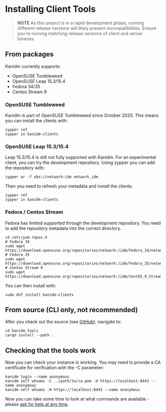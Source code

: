 # Installing Client Tools

> **NOTE** As this project is in a rapid development phase, running different release versions will likely present incompatibilities. Ensure you're running matching release versions of client and server binaries.

## From packages

Kanidm currently supports:

 * OpenSUSE Tumbleweed
 * OpenSUSE Leap 15.3/15.4
 * Fedora 34/35
 * Centos Stream 9

### OpenSUSE Tumbleweed

Kanidm is part of OpenSUSE Tumbleweed since October 2020. This means you can install
the clients with:

    zypper ref
    zypper in kanidm-clients

### OpenSUSE Leap 15.3/15.4

Leap 15.3/15.4 is still not fully supported with Kanidm. For an experimental client, you can
try the development repository. Using zypper you can add the repository with:

    zypper ar -f obs://network:idm network_idm

Then you need to refresh your metadata and install the clients.

    zypper ref
    zypper in kanidm-clients

### Fedora / Centos Stream

Fedora has limited supported through the development repository. You need to add the repository metadata into the correct directory.

    cd /etc/yum.repos.d
    # Fedora 34
    sudo wget https://download.opensuse.org/repositories/network:/idm/Fedora_34/network:idm.repo
    # Fedora 35
    sudo wget https://download.opensuse.org/repositories/network:/idm/Fedora_35/network:idm.repo
    # Centos Stream 9
    sudo wget https://download.opensuse.org/repositories/network:/idm/CentOS_9_Stream/network:idm.repo

You can then install with:

    sudo dnf install kanidm-clients

## From source (CLI only, not recommended)

After you check out the source (see [GitHub](https://github.com/kanidm/kanidm)), navigate to:

    cd kanidm_tools
    cargo install --path .

## Checking that the tools work

Now you can check your instance is working. You may need to provide a CA certificate for verification
with the -C parameter:

    kanidm login --name anonymous
    kanidm self whoami -C ../path/to/ca.pem -H https://localhost:8443 --name anonymous
    kanidm self whoami -H https://localhost:8443 --name anonymous

Now you can take some time to look at what commands are available - please [ask for help at any time](https://github.com/kanidm/kanidm#getting-in-contact--questions).
